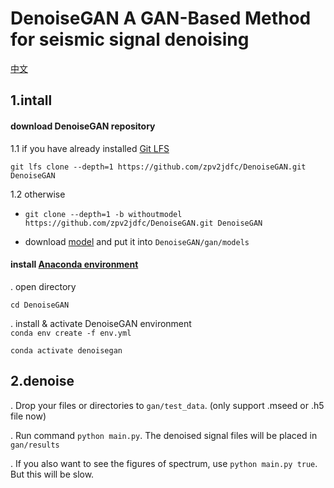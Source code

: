 # DenoiseGAN A GAN-Based Method for seismic signal denoising
[中文](./README-ZH.md)
## 1.intall
#### download DenoiseGAN repository
1.1 if you have already installed [Git LFS](https://git-lfs.com/)

`git lfs clone --depth=1 https://github.com/zpv2jdfc/DenoiseGAN.git DenoiseGAN`

1.2 otherwise

- `git clone --depth=1 -b withoutmodel https://github.com/zpv2jdfc/DenoiseGAN.git DenoiseGAN`

- download <a href="http://v-ming.com/files/G.pth">model</a> and put it into `DenoiseGAN/gan/models`

#### install [Anaconda environment](https://www.anaconda.com/products/distribution)
. open directory

`cd DenoiseGAN`

. install & activate DenoiseGAN environment  
`conda env create -f env.yml`   

`conda activate denoisegan`
## 2.denoise
. Drop your files or directories to `gan/test_data`. (only support .mseed or .h5 file now)

. Run command `python main.py`.  The denoised signal files will be placed in `gan/results`

. If you also want to see the figures of spectrum, use `python main.py true`. But this will be slow.


